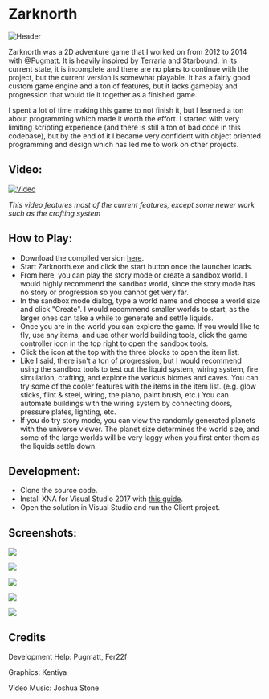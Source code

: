 # Zarknorth

![Header](https://i.pyratron.com/HUHnQ.png)

Zarknorth was a 2D adventure game that I worked on from 2012 to 2014 with [@Pugmatt](https://github.com/Pugmatt). It is heavily inspired by Terraria and Starbound. In its current state, it is incomplete and there are no plans to continue with the project, but the current version is somewhat playable. It has a fairly good custom game engine and a ton of features, but it lacks gameplay and progression that would tie it together as a finished game.

I spent a lot of time making this game to not finish it, but I learned a ton about programming which made it worth the effort. I started with very limiting scripting experience (and there is still a ton of bad code in this codebase), but by the end of it I became very confident with object oriented programming and design which has led me to work on other projects.

## Video:

[![Video](https://img.youtube.com/vi/lWv-HaeLYi0/0.jpg)](https://www.youtube.com/watch?v=lWv-HaeLYi0)

_This video features most of the current features, except some newer work such as the crafting system_

## How to Play:

- Download the compiled version [here](https://github.com/Cyral/Zarknorth/releases).
- Start Zarknorth.exe and click the start button once the launcher loads.
- From here, you can play the story mode or create a sandbox world. I would highly recommend the sandbox world, since the story mode has no story or progression so you cannot get very far. 
- In the sandbox mode dialog, type a world name and choose a world size and click "Create". I would recommend smaller worlds to start, as the larger ones can take a while to generate and settle liquids.
- Once you are in the world you can explore the game. If you would like to fly, use any items, and use other world building tools, click the game controller icon in the top right to open the sandbox tools.
- Click the icon at the top with the three blocks to open the item list.
- Like I said, there isn't a ton of progression, but I would recommend using the sandbox tools to test out the liquid system, wiring system, fire simulation, crafting, and explore the various biomes and caves. You can try some of the cooler features with the items in the item list. (e.g. glow sticks, flint & steel, wiring, the piano, paint brush, etc.) You can automate buildings with the wiring system by connecting doors, pressure plates, lighting, etc.
- If you do try story mode, you can view the randomly generated planets with the universe viewer. The planet size determines the world size, and some of the large worlds will be very laggy when you first enter them as the liquids settle down.

## Development:

- Clone the source code.
- Install XNA for Visual Studio 2017 with [this guide](http://flatredball.com/visual-studio-2017-xna-setup/).
- Open the solution in Visual Studio and run the Client project.

## Screenshots:

![](https://media.moddb.com/images/articles/1/153/152035/auto/JSJtvon.png)

![](https://media.indiedb.com/images/games/1/28/27424/Zarknorth_2014-01-20_11-13-45-22.png)

![](https://media.indiedb.com/images/games/1/28/27424/09-22-13_17_36.png)

![](https://media.indiedb.com/images/games/1/28/27424/Zarknorth_2014-01-20_10-52-06-09.png)

![](https://media.indiedb.com/images/games/1/28/27424/9dv6.png)

## Credits

Development Help: Pugmatt, Fer22f

Graphics: Kentiya

Video Music: Joshua Stone

